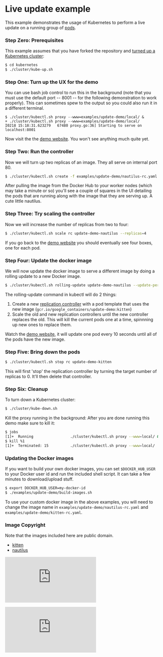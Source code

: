 <!--
Copyright 2014 Google Inc. All rights reserved.

Licensed under the Apache License, Version 2.0 (the "License");
you may not use this file except in compliance with the License.
You may obtain a copy of the License at

    http://www.apache.org/licenses/LICENSE-2.0

Unless required by applicable law or agreed to in writing, software
distributed under the License is distributed on an "AS IS" BASIS,
WITHOUT WARRANTIES OR CONDITIONS OF ANY KIND, either express or implied.
See the License for the specific language governing permissions and
limitations under the License.

-->
# Live update example
This example demonstrates the usage of Kubernetes to perform a live update on a running group of [pods](../../docs/pods.md).

### Step Zero: Prerequisites

This example assumes that you have forked the repository and [turned up a Kubernetes cluster](../../docs/getting-started-guides):

```bash
$ cd kubernetes
$ ./cluster/kube-up.sh
```

### Step One: Turn up the UX for the demo

You can use bash job control to run this in the background (note that you must use the default port -- 8001 -- for the following demonstration to work properly).  This can sometimes spew to the output so you could also run it in a different terminal.

```
$ ./cluster/kubectl.sh proxy --www=examples/update-demo/local/ &
+ ./cluster/kubectl.sh proxy --www=examples/update-demo/local/
I0218 15:18:31.623279   67480 proxy.go:36] Starting to serve on localhost:8001
```

Now visit the the [demo website](http://localhost:8001/static).  You won't see anything much quite yet.

### Step Two: Run the controller
Now we will turn up two replicas of an image.  They all serve on internal port 80.

```bash
$ ./cluster/kubectl.sh create -f examples/update-demo/nautilus-rc.yaml
```

After pulling the image from the Docker Hub to your worker nodes (which may take a minute or so) you'll see a couple of squares in the UI detailing the pods that are running along with the image that they are serving up.  A cute little nautilus.

### Step Three: Try scaling the controller

Now we will increase the number of replicas from two to four:

```bash
$ ./cluster/kubectl.sh scale rc update-demo-nautilus --replicas=4
```

If you go back to the [demo website](http://localhost:8001/static/index.html) you should eventually see four boxes, one for each pod.

### Step Four: Update the docker image
We will now update the docker image to serve a different image by doing a rolling update to a new Docker image.

```bash
$ ./cluster/kubectl.sh rolling-update update-demo-nautilus --update-period=10s -f examples/update-demo/kitten-rc.yaml
```
The rolling-update command in kubectl will do 2 things:

1. Create a new [replication controller](../../docs/replication-controller.md) with a pod template that uses the new image (`gcr.io/google_containers/update-demo:kitten`)
2. Scale the old and new replication controllers until the new controller replaces the old. This will kill the current pods one at a time, spinnning up new ones to replace them.

Watch the [demo website](http://localhost:8001/static/index.html), it will update one pod every 10 seconds until all of the pods have the new image.

### Step Five: Bring down the pods

```bash
$ ./cluster/kubectl.sh stop rc update-demo-kitten
```

This will first 'stop' the replication controller by turning the target number of replicas to 0.  It'll then delete that controller.

### Step Six: Cleanup

To turn down a Kubernetes cluster:

```bash
$ ./cluster/kube-down.sh
```

Kill the proxy running in the background:
After you are done running this demo make sure to kill it:

```bash
$ jobs
[1]+  Running                 ./cluster/kubectl.sh proxy --www=local/ &
$ kill %1
[1]+  Terminated: 15          ./cluster/kubectl.sh proxy --www=local/
```

### Updating the Docker images

If you want to build your own docker images, you can set `$DOCKER_HUB_USER` to your Docker user id and run the included shell script. It can take a few minutes to download/upload stuff.

```bash
$ export DOCKER_HUB_USER=my-docker-id
$ ./examples/update-demo/build-images.sh
```

To use your custom docker image in the above examples, you will need to change the image name in `examples/update-demo/nautilus-rc.yaml` and `examples/update-demo/kitten-rc.yaml`.

### Image Copyright

Note that the images included here are public domain.

* [kitten](http://commons.wikimedia.org/wiki/File:Kitten-stare.jpg)
* [nautilus](http://commons.wikimedia.org/wiki/File:Nautilus_pompilius.jpg)


[![Analytics](https://kubernetes-site.appspot.com/UA-36037335-10/GitHub/examples/update-demo/README.md?pixel)]()


[![Analytics](https://kubernetes-site.appspot.com/UA-36037335-10/GitHub/release-0.19.0/examples/update-demo/README.md?pixel)]()
